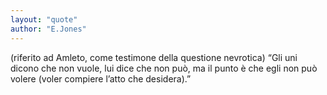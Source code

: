 ```yaml
---
layout: "quote"
author: "E.Jones"
---
```


(riferito ad Amleto, come testimone della questione nevrotica) “Gli uni dicono che non vuole, lui dice che non può, ma il punto è che egli non può volere (voler compiere l’atto che desidera).”
